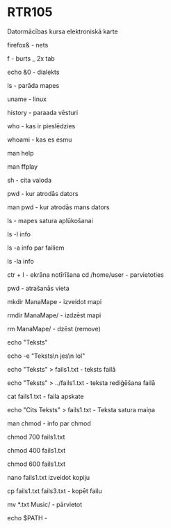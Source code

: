 # RTR105
Datormācības kursa elektroniskā karte


firefox& - nets

f - burts _ 2x tab

echo &0 - dialekts

ls - parāda mapes

uname - linux

history - paraada vēsturi

who - kas ir pieslēdzies

whoami - kas es esmu

man help

man ffplay

sh - cita valoda

pwd - kur atrodās dators

man pwd - kur atrodās mans dators

ls - mapes satura aplūkošanai

ls -l info

ls -a info par failiem

ls -la info

ctr + l - ekrāna notīrīšana
cd /home/user - parvietoties

pwd - atrašanās vieta

mkdir ManaMape - izveidot mapi

rmdir ManaMape/ - izdzēst mapi

rm ManaMape/ - dzēst (remove)

echo "Teksts"

echo -e "Teksts\n jes\n lol"

echo "Teksts" > fails1.txt - teksts failā

echo "Teksts" > ../fails1.txt - teksta rediģēšana failā

cat fails1.txt - faila apskate

echo "Cits Teksts" > fails1.txt - Teksta satura maiņa

man chmod - info par chmod

chmod 700 fails1.txt

chmod 400 fails1.txt

chmod 600 fails1.txt

nano fails1.txt izveidot kopiju

cp fails1.txt fails3.txt - kopēt failu

mv *.txt Music/ - pārvietot

echo $PATH - 



